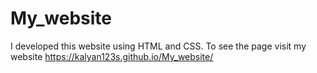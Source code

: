 # My_website
I developed this website using HTML and CSS. To see the page visit my website https://kalyan123s.github.io/My_website/
